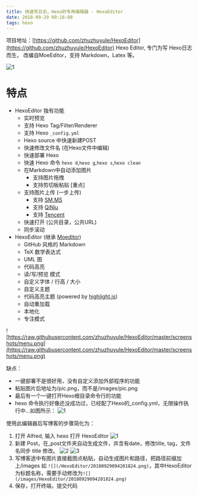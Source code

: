 ```yaml
---
title: 快速写日志，Hexo的专用编辑器 - HexoEditor
date: 2018-09-29 09:16:08
tags: hexo
---
```

项目地址：[https://github.com/zhuzhuyule/HexoEditor](https://github.com/zhuzhuyule/HexoEditor) 
Hexo Editor, 专门为写 Hexo日志而生， 改编自MoeEditor，支持 Markdown，Latex 等。
<!-- more -->
![1](https://raw.githubusercontent.com/zhuzhuyule/HexoEditor/master/screenshots/main.png)
# 特点
* HexoEditor 独有功能
  * 实时预览
  * 支持 Hexo Tag/Filter/Renderer 
  * 支持 Hexo `_config.yml`
  * Hexo source 中快速新建POST
  * 快速修改文件名 (在Hexo文件中编辑)  
  * 快速部署 Hexo
  * 快速 Hexo 命令 `hexo d`,`hexo g`,`hexo s`,`hexo clean`
  * 在Markdown中自动添加图片
    * 支持图片拖拽
    * 支持剪切板粘贴 [重点]
  * 支持图片上传 (一步上传)
    * 支持 [SM.MS](https://sm.ms) 
    * 支持 [QiNiu](https://portal.qiniu.com) 
    * 支持 [Tencent](https://console.cloud.tencent.com) 
  * 快速打开 (公共目录，公共URL)
  * 同步滚动
* HexoEditor (继承 [Moeditor](https://github.com/Moeditor/Moeditor))
  * GitHub 风格的 Markdown
  * TeX 数学表达式
  * UML 图
  * 代码高亮
  * 读/写/预览 模式
  * 自定义字体 / 行高 / 大小
  * 自定义主题
  * 代码高亮主题 (powered by [highlight.js](https://highlightjs.org/))
  * 自动重加载
  * 本地化
  * 专注模式

![https://raw.githubusercontent.com/zhuzhuyule/HexoEditor/master/screenshots/menu.png](https://raw.githubusercontent.com/zhuzhuyule/HexoEditor/master/screenshots/menu.png)

缺点：
+ 一键部署不是很好用，没有自定义添加外部程序的功能 
+ 粘贴图片后地址为/pic.png，而不是/images/pic.png
+ 最后有一个一键打开Hexo根目录命令行的功能
+ hexo 命令执行好像还没成功过，已经配了Hexo的_config.yml，无限操作执行中...如图所示：
![1](/images/HexoEditor/20180929093043591.png)

使用此编辑器后写博客的步骤简化为：
1. 打开 Alfred, 输入 hexo 打开 HexoEditor
![1](/images/HexoEditor/20180929093606497.png)
2. 新建 Post，在_post文件夹自动生成文件，并含有date，修改title, tag，文件名同步 title 修改。
![2](/images/HexoEditor/20180929093729763.png)
![3](/images/HexoEditor/20180929093910225.png)
3. 写博客途中有图片直接截图点粘贴，自动生成图片和路径，把路径前缀加上/images
如 `![](/HexoEditor/20180929094201824.png)`，其中HexoEditor为标题名称，需要手动修改为`![](/images/HexoEditor/20180929094201824.png)`
3. 保存，打开终端，提交代码

